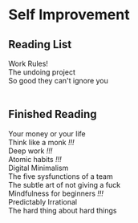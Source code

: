 <h1>Self Improvement</h1>

<h2>Reading List</h2>
Work Rules!<br>
The undoing project<br>
So good they can't ignore you<br>
<br><h2>Finished Reading</h2>
Your money or your life<br>
Think like a monk <i>!!!</i><br>
Deep work <i>!!!</i><br>
Atomic habits <i>!!!</i><br>
Digital Minimalism<br>
The five sysfunctions of a team<br>
The subtle art of not giving a fuck<br>
Mindfulness for beginners <i>!!!</i><br>
Predictably Irrational<br>
The hard thing about hard things<br>